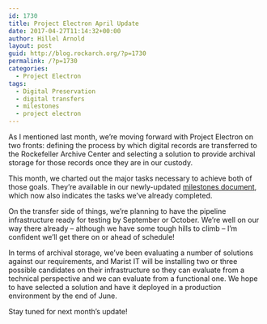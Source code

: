 ```yaml
---
id: 1730
title: Project Electron April Update
date: 2017-04-27T11:14:32+00:00
author: Hillel Arnold
layout: post
guid: http://blog.rockarch.org/?p=1730
permalink: /?p=1730
categories:
  - Project Electron
tags:
  - Digital Preservation
  - digital transfers
  - milestones
  - project electron
---
```

As I mentioned last month, we’re moving forward with Project Electron on two fronts: defining the process by which digital records are transferred to the Rockefeller Archive Center and selecting a solution to provide archival storage for those records once they are in our custody.<!--more-->

This month, we charted out the major tasks necessary to achieve both of those goals. They’re available in our newly-updated [milestones document](https://github.com/RockefellerArchiveCenter/project_electron/blob/master/docs/Milestones.md), which now also indicates the tasks we’ve already completed.

On the transfer side of things, we’re planning to have the pipeline infrastructure ready for testing by September or October. We’re well on our way there already &#8211; although we have some tough hills to climb &#8211; I’m confident we’ll get there on or ahead of schedule!

In terms of archival storage, we’ve been evaluating a number of solutions against our requirements, and Marist IT will be installing two or three possible candidates on their infrastructure so they can evaluate from a technical perspective and we can evaluate from a functional one. We hope to have selected a solution and have it deployed in a production environment by the end of June.

Stay tuned for next month’s update!